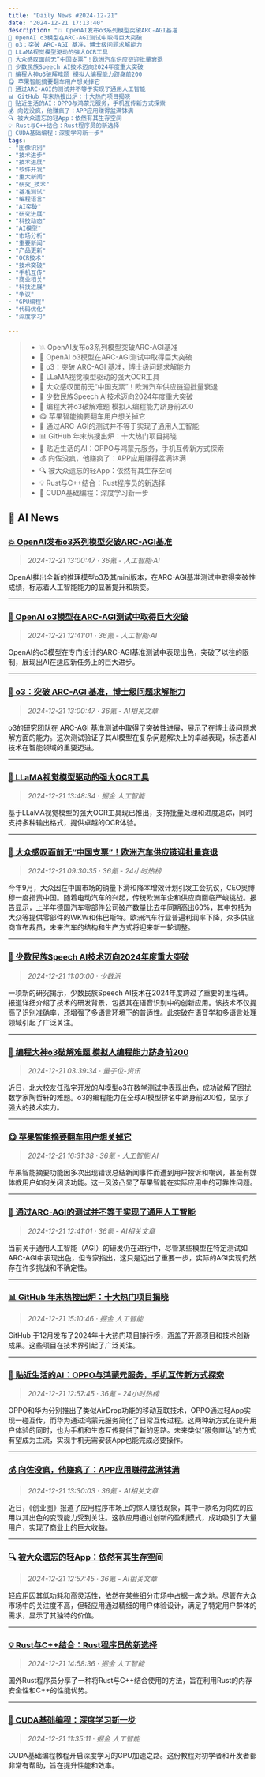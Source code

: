 ```yaml
---
title: "Daily News #2024-12-21"
date: "2024-12-21 17:13:40"
description: "💥 OpenAI发布o3系列模型突破ARC-AGI基准
🚀 OpenAI o3模型在ARC-AGI测试中取得巨大突破
💫 o3：突破 ARC-AGI 基准，博士级问题求解能力
👀 LLaMA视觉模型驱动的强大OCR工具
🚀 大众感叹面前无“中国支票”！欧洲汽车供应链迎批量衰退
🚀 少数民族Speech AI技术迈向2024年度重大突破
🤖 编程大神o3破解难题 模拟人编程能力跻身前200
😋 苹果智能摘要翻车用户想关掉它
🎯 通过ARC-AGI的测试并不等于实现了通用人工智能
📊 GitHub 年末热搜出炉：十大热门项目揭晓
📱 贴近生活的AI：OPPO与鸿蒙元服务，手机互传新方式探索
💰 向佐没疯，他赚疯了：APP应用赚得盆满钵满
🔍 被大众遗忘的轻App：依然有其生存空间
💡 Rust与C++结合：Rust程序员的新选择
🚀 CUDA基础编程：深度学习新一步"
tags: 
- "图像识别"
- "技术进步"
- "技术进展"
- "软件开发"
- "重大新闻"
- "研究_技术"
- "基准测试"
- "编程语言"
- "AI突破"
- "研究进展"
- "科技动态"
- "AI模型"
- "市场分析"
- "重要新闻"
- "产品更新"
- "OCR技术"
- "技术突破"
- "手机互传"
- "商业相关"
- "科技进展"
- "争议"
- "GPU编程"
- "代码优化"
- "深度学习"

---
```


> - 💥 OpenAI发布o3系列模型突破ARC-AGI基准
> - 🚀 OpenAI o3模型在ARC-AGI测试中取得巨大突破
> - 💫 o3：突破 ARC-AGI 基准，博士级问题求解能力
> - 👀 LLaMA视觉模型驱动的强大OCR工具
> - 🚀 大众感叹面前无“中国支票”！欧洲汽车供应链迎批量衰退
> - 🚀 少数民族Speech AI技术迈向2024年度重大突破
> - 🤖 编程大神o3破解难题 模拟人编程能力跻身前200
> - 😋 苹果智能摘要翻车用户想关掉它
> - 🎯 通过ARC-AGI的测试并不等于实现了通用人工智能
> - 📊 GitHub 年末热搜出炉：十大热门项目揭晓
> - 📱 贴近生活的AI：OPPO与鸿蒙元服务，手机互传新方式探索
> - 💰 向佐没疯，他赚疯了：APP应用赚得盆满钵满
> - 🔍 被大众遗忘的轻App：依然有其生存空间
> - 💡 Rust与C++结合：Rust程序员的新选择
> - 🚀 CUDA基础编程：深度学习新一步

## 🤖 AI News

### [💥 OpenAI发布o3系列模型突破ARC-AGI基准](https://www.36kr.com/p/3087654394362243)

> *2024-12-21 13:00:47 · 36氪 - 人工智能·AI*

OpenAI推出全新的推理模型o3及其mini版本，在ARC-AGI基准测试中取得突破性成绩，标志着人工智能能力的显著提升和质变。

---

### [🚀 OpenAI o3模型在ARC-AGI测试中取得巨大突破](https://www.36kr.com/p/3088122103117959)

> *2024-12-21 12:41:01 · 36氪 - 人工智能·AI*

OpenAI的o3模型在专门设计的ARC-AGI基准测试中表现出色，突破了以往的限制，展现出AI在适应新任务上的巨大进步。

---

### [💫 o3：突破 ARC-AGI 基准，博士级问题求解能力](https://www.36kr.com/p/3087654394362243)

> *2024-12-21 13:00:47 · 36氪 - AI相关文章*

o3的研究团队在 ARC-AGI 基准测试中取得了突破性进展，展示了在博士级问题求解方面的能力。这次测试验证了其AI模型在复杂问题解决上的卓越表现，标志着AI技术在智能领域的重要迈进。

---

### [👀 LLaMA视觉模型驱动的强大OCR工具](https://juejin.cn/post/7450691949168853011)

> *2024-12-21 13:48:34 · 掘金 人工智能*

基于LLaMA视觉模型的强大OCR工具现已推出，支持批量处理和进度追踪，同时支持多种输出格式，提供卓越的OCR体验。

---

### [🚀 大众感叹面前无“中国支票”！欧洲汽车供应链迎批量衰退](https://www.36kr.com/p/3087175585134728)

> *2024-12-21 09:30:35 · 36氪 - 24小时热榜*

今年9月，大众因在中国市场的销量下滑和降本增效计划引发工会抗议，CEO奥博穆一度指责中国。随着电动汽车的兴起，传统欧洲车企和供应商面临严峻挑战。报告显示，上半年德国汽车零部件公司破产数量比去年同期高出60%，其中包括为大众等提供零部件的WKW和伟巴斯特。欧洲汽车行业普遍利润率下降，众多供应商宣布裁员，未来汽车的结构和生产方式将迎来新一轮调整。

---

### [🚀 少数民族Speech AI技术迈向2024年度重大突破](https://sspai.com/post/94969)

> *2024-12-21 11:00:00 · 少数派*

一项新的研究揭示，少数民族Speech AI技术在2024年度跨过了重要的里程碑。报道详细介绍了技术的研发背景，包括其在语音识别中的创新应用。该技术不仅提高了识别准确率，还增强了多语言环境下的普适性。此突破在语音学和多语言处理领域引起了广泛关注。

---

### [🤖 编程大神o3破解难题 模拟人编程能力跻身前200](https://www.qbitai.com/2024/12/235512.html)

> *2024-12-21 03:39:34 · 量子位-资讯*

近日，北大校友任泓宇开发的AI模型o3在数学测试中表现出色，成功破解了困扰数学家陶哲轩的难题。o3的编程能力在全球AI模型排名中跻身前200位，显示了强大的技术实力。

---

### [😋 苹果智能摘要翻车用户想关掉它](https://www.36kr.com/p/3088295581481346)

> *2024-12-21 16:31:38 · 36氪 - 人工智能·AI*

苹果智能摘要功能因多次出现错误总结新闻事件而遭到用户投诉和嘲讽，甚至有媒体教用户如何关闭该功能。这一风波凸显了苹果智能在实际应用中的可靠性问题。

---

### [🎯 通过ARC-AGI的测试并不等于实现了通用人工智能](https://www.36kr.com/p/3088122103117959)

> *2024-12-21 12:41:01 · 36氪 - AI相关文章*

当前关于通用人工智能（AGI）的研发仍在进行中，尽管某些模型在特定测试如ARC-AGI中表现出色，但专家指出，这只是迈出了重要一步，实际的AGI实现仍然存在许多挑战和不确定性。

---

### [📊 GitHub 年末热搜出炉：十大热门项目揭晓](https://juejin.cn/post/7450701376885899318)

> *2024-12-21 15:10:46 · 掘金 人工智能*

GitHub 于12月发布了2024年十大热门项目排行榜，涵盖了开源项目和技术创新成果。这些项目在技术界引起了广泛关注。

---

### [📱 贴近生活的AI：OPPO与鸿蒙元服务，手机互传新方式探索](https://www.36kr.com/p/3088086092839298)

> *2024-12-21 12:57:45 · 36氪 - 24小时热榜*

OPPO和华为分别推出了类似AirDrop功能的移动互联技术，OPPO通过轻App实现一碰互传，而华为通过鸿蒙元服务简化了日常互传过程。这两种新方式在提升用户体验的同时，也为手机和生态互传提供了新的思路。未来类似“服务直达”的方式有望成为主流，实现手机无需安装App也能完成必要操作。

---

### [💰 向佐没疯，他赚疯了：APP应用赚得盆满钵满](https://www.36kr.com/p/3087940258265473)

> *2024-12-21 13:30:03 · 36氪 - AI相关文章*

近日，《创业圈》报道了应用程序市场上的惊人赚钱现象，其中一款名为向佐的应用以其出色的变现能力受到关注。这款应用通过创新的盈利模式，成功吸引了大量用户，实现了商业上的巨大收益。

---

### [🔍 被大众遗忘的轻App：依然有其生存空间](https://www.36kr.com/p/3088086092839298)

> *2024-12-21 12:57:45 · 36氪 - AI相关文章*

轻应用因其低功耗和高灵活性，依然在某些细分市场中占据一席之地。尽管在大众市场中的关注度不高，但轻应用通过精细的用户体验设计，满足了特定用户群体的需求，显示了其独特的价值。

---

### [💡 Rust与C++结合：Rust程序员的新选择](https://juejin.cn/post/7450701107577454628)

> *2024-12-21 14:58:36 · 掘金 人工智能*

国外Rust程序员分享了一种将Rust与C++结合使用的方法，旨在利用Rust的内存安全性和C++的性能优势。

---

### [🚀 CUDA基础编程：深度学习新一步](https://juejin.cn/post/7450690869248262159)

> *2024-12-21 11:35:11 · 掘金 人工智能*

CUDA基础编程教程开启深度学习的GPU加速之路。这份教程对初学者和开发者都非常有帮助，旨在提升性能和效率。
